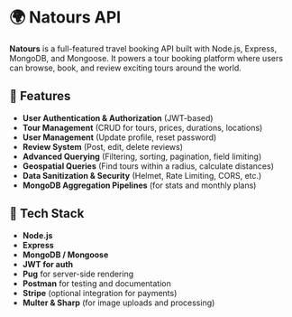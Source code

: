# 🌍 Natours API

**Natours** is a full-featured travel booking API built with Node.js, Express, MongoDB, and Mongoose. It powers a tour booking platform where users can browse, book, and review exciting tours around the world.

## 🚀 Features

- **User Authentication & Authorization** (JWT-based)
- **Tour Management** (CRUD for tours, prices, durations, locations)
- **User Management** (Update profile, reset password)
- **Review System** (Post, edit, delete reviews)
- **Advanced Querying** (Filtering, sorting, pagination, field limiting)
- **Geospatial Queries** (Find tours within a radius, calculate distances)
- **Data Sanitization & Security** (Helmet, Rate Limiting, CORS, etc.)
- **MongoDB Aggregation Pipelines** (for stats and monthly plans)

## 🔧 Tech Stack

- **Node.js**
- **Express**
- **MongoDB / Mongoose**
- **JWT for auth**
- **Pug** for server-side rendering
- **Postman** for testing and documentation
- **Stripe** (optional integration for payments)
- **Multer & Sharp** (for image uploads and processing)
